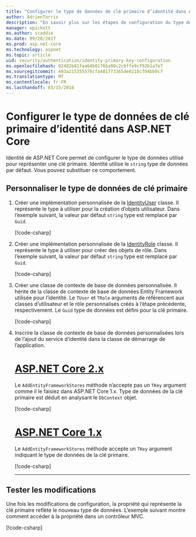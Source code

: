 ```yaml
---
title: "Configurer le type de données de clé primaire d’identité dans ASP.NET Core"
author: AdrienTorris
description: "En savoir plus sur les étapes de configuration du type de données utilisé pour la clé primaire ASP.NET Core Identity."
manager: wpickett
ms.author: scaddie
ms.date: 09/28/2017
ms.prod: asp.net-core
ms.technology: aspnet
ms.topic: article
uid: security/authentication/identity-primary-key-configuration
ms.openlocfilehash: 02482b81faa64b01765a90c2c6ffe9cf92b1a7e7
ms.sourcegitcommit: 493a215355576cfa481773365de021bcf04bb9c7
ms.translationtype: MT
ms.contentlocale: fr-FR
ms.lasthandoff: 03/15/2018
---
```

# <a name="configure-identity-primary-key-data-type-in-aspnet-core"></a>Configurer le type de données de clé primaire d’identité dans ASP.NET Core

Identité de ASP.NET Core permet de configurer le type de données utilisé pour représenter une clé primaire. Identité utilise le `string` type de données par défaut. Vous pouvez substituer ce comportement.

## <a name="customize-the-primary-key-data-type"></a>Personnaliser le type de données de clé primaire

1. Créer une implémentation personnalisée de la [IdentityUser](https://docs.microsoft.com/aspnet/core/api/microsoft.aspnetcore.identity.entityframeworkcore.identityuser-1) classe. Il représente le type à utiliser pour la création d’objets utilisateur. Dans l’exemple suivant, la valeur par défaut `string` type est remplacé par `Guid`.

    [!code-csharp[](identity/sample/src/ASPNET-IdentityDemo-PrimaryKeysConfig/Models/ApplicationUser.cs?highlight=4&range=7-13)]

1. Créer une implémentation personnalisée de la [IdentityRole](https://docs.microsoft.com/aspnet/core/api/microsoft.aspnetcore.identity.entityframeworkcore.identityrole-1) classe. Il représente le type à utiliser pour créer des objets de rôle. Dans l’exemple suivant, la valeur par défaut `string` type est remplacé par `Guid`.
    
    [!code-csharp[](identity/sample/src/ASPNET-IdentityDemo-PrimaryKeysConfig/Models/ApplicationRole.cs?highlight=3&range=7-12)]
    
1. Créer une classe de contexte de base de données personnalisée. Il hérite de la classe de contexte de base de données Entity Framework utilisée pour l’identité. Le `TUser` et `TRole` arguments de référencent aux classes d’utilisateur et le rôle personnalisés créés à l’étape précédente, respectivement. Le `Guid` type de données est défini pour la clé primaire.

    [!code-csharp[](identity/sample/src/ASPNET-IdentityDemo-PrimaryKeysConfig/Data/ApplicationDbContext.cs?highlight=3&range=9-26)]
    
1. Inscrire la classe de contexte de base de données personnalisées lors de l’ajout du service d’identité dans la classe de démarrage de l’application.

    # <a name="aspnet-core-2xtabaspnetcore2x"></a>[ASP.NET Core 2.x](#tab/aspnetcore2x)
    
    Le `AddEntityFrameworkStores` méthode n’accepte pas un `TKey` argument comme il le faisiez dans ASP.NET Core 1.x. Type de données de la clé primaire est déduit en analysant le `DbContext` objet.
    
    [!code-csharp[](identity/sample/src/ASPNETv2-IdentityDemo-PrimaryKeysConfig/Startup.cs?highlight=6-8&range=25-37)]
    
    # <a name="aspnet-core-1xtabaspnetcore1x"></a>[ASP.NET Core 1.x](#tab/aspnetcore1x)
    
    Le `AddEntityFrameworkStores` méthode accepte un `TKey` argument indiquant le type de données de la clé primaire.
    
    [!code-csharp[](identity/sample/src/ASPNET-IdentityDemo-PrimaryKeysConfig/Startup.cs?highlight=9-11&range=39-55)]
    
    ---

## <a name="test-the-changes"></a>Tester les modifications

Une fois les modifications de configuration, la propriété qui représente la clé primaire reflète le nouveau type de données. L’exemple suivant montre comment accéder à la propriété dans un contrôleur MVC.

[!code-csharp[](identity/sample/src/ASPNET-IdentityDemo-PrimaryKeysConfig/Controllers/AccountController.cs?name=snippet_GetCurrentUserId&highlight=6)]
